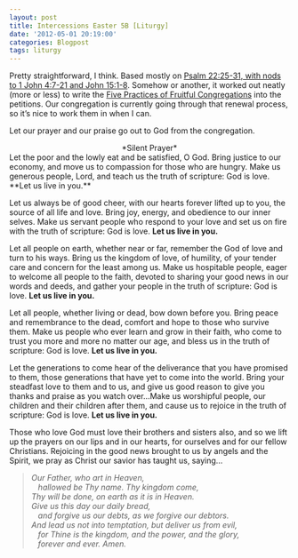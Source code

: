 ```yaml
---
layout: post
title: Intercessions Easter 5B [Liturgy]
date: '2012-05-01 20:19:00'
categories: Blogpost
tags: liturgy
---
```



Pretty straightforward, I think. Based mostly on [Psalm 22:25-31, with nods to 1 John 4:7-21 and John 15:1-8](http://bible.oremus.org/?ql=202903678). Somehow or another, it worked out neatly (more or less) to write the [Five Practices of Fruitful Congregations](http://fivepractices.org/) into the petitions. Our congregation is currently going through that renewal process, so it’s nice to work them in when I can.

Let our prayer and our praise go out to God from the congregation.

<div style="text-align: center;">*Silent Prayer*</div>Let the poor and the lowly eat and be satisfied, O God. Bring justice to our economy, and move us to compassion for those who are hungry. Make us generous people, Lord, and teach us the truth of scripture: God is love. **Let us live in you.**

Let us always be of good cheer, with our hearts forever lifted up to you, the source of all life and love. Bring joy, energy, and obedience to our inner selves. Make us servant people who respond to your love and set us on fire with the truth of scripture: God is love. **Let us live in you.**

Let all people on earth, whether near or far, remember the God of love and turn to his ways. Bring us the kingdom of love, of humility, of your tender care and concern for the least among us. Make us hospitable people, eager to welcome all people to the faith, devoted to sharing your good news in our words and deeds, and gather your people in the truth of scripture: God is love. **Let us live in you.**

Let all people, whether living or dead, bow down before you. Bring peace and remembrance to the dead, comfort and hope to those who survive them. Make us people who ever learn and grow in their faith, who come to trust you more and more no matter our age, and bless us in the truth of scripture: God is love. **Let us live in you.**

Let the generations to come hear of the deliverance that you have promised to them, those generations that have yet to come into the world. Bring your steadfast love to them and to us, and give us good reason to give you thanks and praise as you watch over…Make us worshipful people, our children and their children after them, and cause us to rejoice in the truth of scripture: God is love. **Let us live in you.**

Those who love God must love their brothers and sisters also, and so we lift up the prayers on our lips and in our hearts, for ourselves and for our fellow Christians. Rejoicing in the good news brought to us by angels and the Spirit, we pray as Christ our savior has taught us, saying…

> *Our Father, who art in Heaven,  
>    hallowed be Thy name. Thy kingdom come,  
> Thy will be done, on earth as it is in Heaven.  
> Give us this day our daily bread,  
>    and forgive us our debts, as we forgive our debtors.  
> And lead us not into temptation, but deliver us from evil,  
>    for Thine is the kingdom, and the power, and the glory,  
>    forever and ever. Amen.*


